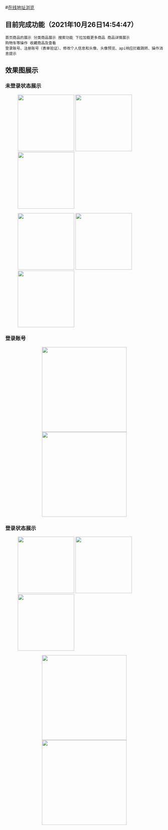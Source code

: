 
#[在线地址浏览](http://bookshop.jijiking.top/)
## 目前完成功能（2021年10月26日14:54:47）
```
首页商品的展示 分类商品展示 搜索功能 下拉加载更多商品 商品详情展示 
购物车等操作 收藏商品及查看 
登录账号、注册账号（表单验证）、修改个人信息和头像、头像预览、api响应拦截跳转、操作消息提示
```
## 效果图展示
### 未登录状态展示 
<figure class="third">
    <img src="https://i.loli.net/2021/10/26/SRKOkWXJ1d5ZMmQ.png" width="180">
    <img src="https://i.loli.net/2021/10/26/X4t81kfa795LhEI.png" width="180">
	<img src="https://i.loli.net/2021/10/26/oxp9LSJPyer2M5m.png" width="180">
</figure>
<figure class="third">
    <img src="https://i.loli.net/2021/10/26/OfK7pPTDq4ZUmua.png" width="180">
	<img src="https://i.loli.net/2021/10/26/BpeHmAWrFYskK59.png" width="180">
	<img src="https://i.loli.net/2021/10/26/VP4lpatgWSAMON6.png" width="180">
</figure>

### 登录账号
<center class="half">
    <img src="https://i.loli.net/2021/10/26/WF9RpM7AkTw4rHN.png" width="270">
	<img src="https://i.loli.net/2021/10/26/T4xKHsW3OgJdRwr.png" width="270">
</center>

### 登录状态展示 
<figure class="third">
    <img src="https://i.loli.net/2021/10/26/ImMp8exdDZVOEKh.png" width="180">
	<img src="https://i.loli.net/2021/10/26/MbkBTdAoDjQy5Ue.png" width="180">
   <img src="https://i.loli.net/2021/10/26/YxNo6tyirTe12KV.png" width="180">
</figure>
<center class="half">
    <img src="https://i.loli.net/2021/10/26/NMVyCqT5YUvBaG4.png" width="270">
	<img src="https://i.loli.net/2021/10/26/rpWmitHyRVaZoPG.png" width="270">
</center>
